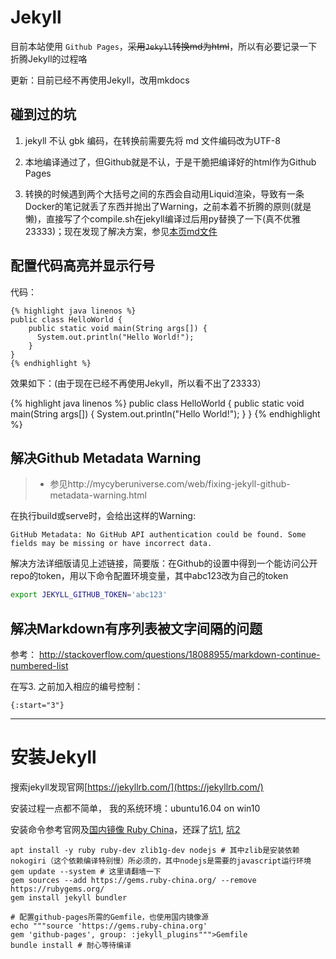 

# Jekyll

目前本站使用 `Github Pages`，~~采用`Jekyll`转换md为html~~，所以有必要记录一下折腾Jekyll的过程咯

更新：目前已经不再使用Jekyll，改用mkdocs

## 碰到过的坑

1. jekyll 不认 gbk 编码，在转换前需要先将 md 文件编码改为UTF-8

1. 本地编译通过了，但Github就是不认，于是干脆把编译好的html作为Github Pages

1. 转换的时候遇到两个大括号之间的东西会自动用Liquid渲染，导致有一条Docker的笔记就丢了东西并抛出了Warning，之前本着不折腾的原则(就是懒)，直接写了个compile.sh在jekyll编译过后用py替换了一下(真不优雅23333)；现在发现了解决方案，参见[本页md文件](Jekyll.md)

## 配置代码高亮并显示行号

代码：

```liquid
{% highlight java linenos %}
public class HelloWorld {
    public static void main(String args[]) {
      System.out.println("Hello World!");
    }
}
{% endhighlight %}
```

效果如下：(由于现在已经不再使用Jekyll，所以看不出了23333）

{% highlight java linenos %}
public class HelloWorld {
    public static void main(String args[]) {
      System.out.println("Hello World!");
    }
}
{% endhighlight %}

## 解决Github Metadata Warning

>* 参见http://mycyberuniverse.com/web/fixing-jekyll-github-metadata-warning.html

在执行build或serve时，会给出这样的Warning:

```
GitHub Metadata: No GitHub API authentication could be found. Some fields may be missing or have incorrect data.
```

解决方法详细版请见上述链接，简要版：在Github的设置中得到一个能访问公开repo的token，用以下命令配置环境变量，其中abc123改为自己的token

```bash
export JEKYLL_GITHUB_TOKEN='abc123'
```

## 解决Markdown有序列表被文字间隔的问题

参考： http://stackoverflow.com/questions/18088955/markdown-continue-numbered-list

在写3. 之前加入相应的编号控制：

```
{:start="3"}
```

----

# 安装Jekyll

搜索jekyll发现官网[https://jekyllrb.com/](https://jekyllrb.com/)

安装过程一点都不简单， 我的系统环境：ubuntu16.04 on win10

安装命令参考官网及[国内镜像 Ruby China](https://gems.ruby-china.org/)，还踩了[坑1](https://stackoverflow.com/questions/4304438/gem-install-failed-to-build-gem-native-extension-cant-find-header-files), [坑2](https://github.com/flapjack/omnibus-flapjack/issues/72)

```
apt install -y ruby ruby-dev zlib1g-dev nodejs # 其中zlib是安装依赖nokogiri（这个依赖编译特别慢）所必须的，其中nodejs是需要的javascript运行环境
gem update --system # 这里请翻墙一下
gem sources --add https://gems.ruby-china.org/ --remove https://rubygems.org/
gem install jekyll bundler

# 配置github-pages所需的Gemfile，也使用国内镜像源
echo """source 'https://gems.ruby-china.org'
gem 'github-pages', group: :jekyll_plugins""">Gemfile
bundle install # 耐心等待编译
```